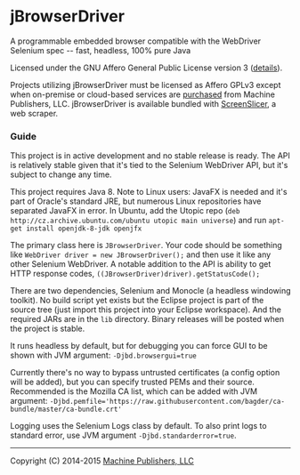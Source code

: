 # jBrowserDriver
A programmable embedded browser compatible with the WebDriver Selenium spec -- fast, headless, 100% pure Java

Licensed under the GNU Affero General Public License version 3 ([details](https://raw.githubusercontent.com/MachinePublishers/jBrowserDriver/master/LICENSE)).

Projects utilizing jBrowserDriver must be licensed as Affero GPLv3 except when on-premise or cloud-based services are [purchased](https://screenslicer.com/pricing) from Machine Publishers, LLC. jBrowserDriver is available bundled with [ScreenSlicer](https://github.com/MachinePublishers/ScreenSlicer), a web scraper.

### Guide
This project is in active development and no stable release is ready. The API is relatively stable given that it's tied to the Selenium WebDriver API, but it's subject to change any time.

This project requires Java 8. Note to Linux users: JavaFX is needed and it's part of Oracle's standard JRE, but numerous Linux repositories have separated JavaFX in error. In Ubuntu, add the Utopic repo (`deb http://cz.archive.ubuntu.com/ubuntu utopic main universe`) and run `apt-get install openjdk-8-jdk openjfx`

The primary class here is `JBrowserDriver`. Your code should be something like `WebDriver driver = new JBrowserDriver();` and then use it like any other Selenium WebDriver. A notable addition to the API is ability to get HTTP response codes, `((JBrowserDriver)driver).getStatusCode();`

There are two dependencies, Selenium and Monocle (a headless windowing toolkit). No build script yet exists but the Eclipse project is part of the source tree (just import this project into your Eclipse workspace). And the required JARs are in the `lib` directory. Binary releases will be posted when the project is stable.

It runs headless by default, but for debugging you can force GUI to be shown with JVM argument: `-Djbd.browsergui=true`

Currently there's no way to bypass untrusted certificates (a config option will be added), but you can specify trusted PEMs and their source. Recommended is the Mozilla CA list, which can be added with JVM argument: `-Djbd.pemfile='https://raw.githubusercontent.com/bagder/ca-bundle/master/ca-bundle.crt'`

Logging uses the Selenium Logs class by default. To also print logs to standard error, use JVM argument `-Djbd.standarderror=true`.

- - -

Copyright (C) 2014-2015 [Machine Publishers, LLC](https://machinepublishers.com)
